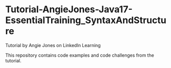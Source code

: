 # Tutorial-AngieJones-Java17-EssentialTraining_SyntaxAndStructure
Tutorial by Angie Jones on LinkedIn Learning

This repository contains code examples and code challenges from the tutorial.
